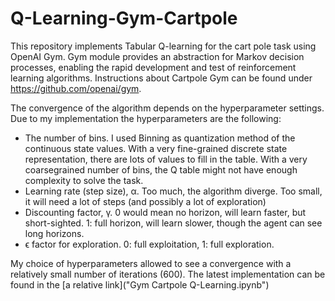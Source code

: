 # Q-Learning-Gym-Cartpole

This repository implements Tabular Q-learning for the cart pole task using OpenAI Gym. Gym module provides an abstraction for Markov decision processes, enabling the rapid development and test of reinforcement learning algorithms. Instructions about Cartpole Gym can be found under https://github.com/openai/gym.

The convergence of the algorithm depends on the hyperparameter settings. Due to my implementation the hyperparameters are the following:
<ul>
  <li>The number of bins. I used Binning as quantization method of the continuous state values. With a very fine-grained discrete state representation, there are lots of values to fill in the table. With a very coarsegrained number of bins, the Q table might not have enough complexity to solve the task.</li>
  <li>Learning rate (step size), α. Too much, the algorithm diverge. Too small, it will need a lot of steps (and possibly a lot of exploration)</li>
  <li>Discounting factor, γ. 0 would mean no horizon, will learn faster, but short-sighted. 1: full horizon, will
learn slower, though the agent can see long horizons.</li>
  <li>ϵ factor for exploration. 0: full exploitation, 1: full exploration.</li>
</ul>

My choice of hyperparameters allowed to see a convergence with a relatively small number of iterations (600).
The latest implementation can be found in the [a relative link]("Gym Cartpole Q-Learning.ipynb")

